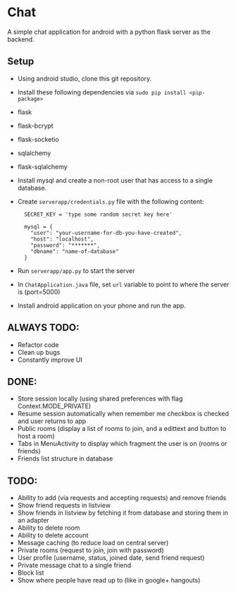 # Chat
A simple chat application for android with a python flask server as the backend.

## Setup
* Using android studio, clone this git repository.
* Install these following dependencies via `sudo pip install <pip-package>`
 * flask
 * flask-bcrypt
 * flask-socketio
 * sqlalchemy
 * flask-sqlalchemy
* Install mysql and create a non-root user that has access to a single database.
* Create `serverapp/credentials.py` file with the following content:

        SECRET_KEY = 'type some random secret key here'

        mysql = {
          "user": "your-username-for-db-you-have-created",
          "host": "localhost",
          "password": "*******",
          "dbname": "name-of-database"
        }

* Run `serverapp/app.py` to start the server
* In `ChatApplication.java` file, set `url` variable to point to where the server is (port=5000)
* Install android application on your phone and run the app.

## ALWAYS TODO:
* Refactor code
* Clean up bugs
* Constantly improve UI

## DONE:
* Store session locally (using shared preferences with flag Context.MODE_PRIVATE)
* Resume session automatically when remember me checkbox is checked and user returns to app
* Public rooms (display a list of rooms to join, and a edittext and button to host a room)
* Tabs in MenuActivity to display which fragment the user is on (rooms or friends)
* Friends list structure in database

## TODO:
* Ability to add (via requests and accepting requests) and remove friends
* Show friend requests in listview
* Show friends in listview by fetching it from database and storing them in an adapter
* Ability to delete room
* Ability to delete account
* Message caching (to reduce load on central server)
* Private rooms (request to join, join with password)
* User profile (username, status, joined date, send friend request)
* Private message chat to a single friend
* Block list
* Show where people have read up to (like in google+ hangouts)
